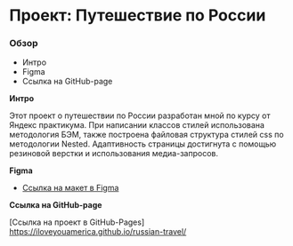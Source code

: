 # Проект: Путешествие по России

### Обзор
* Интро
* Figma
* Ссылка на GitHub-page

**Интро**

Этот проект о путешествии по России разработан мной по курсу от Яндекс практикума.
При написании классов стилей использована методология БЭМ, также построена файловая структура стилей css по методологии Nested.
Адаптивность страницы достигнута с помощью резиновой верстки и использования медиа-запросов.

**Figma**

* [Ссылка на макет в Figma](https://www.figma.com/file/5S2WSbEFL6awjVWJ0NWL8Q/Sprint-3_-Russia-_-desktop-mobile?node-id=28503%3A0)

**Ссылка на GitHub-page**

[Ссылка на проект в GitHub-Pages] https://iloveyouamerica.github.io/russian-travel/
